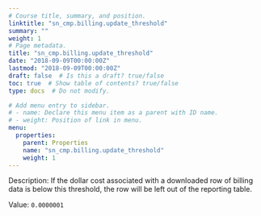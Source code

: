 ```yaml
---
# Course title, summary, and position.
linktitle: "sn_cmp.billing.update_threshold"
summary: ""
weight: 1
# Page metadata.
title: "sn_cmp.billing.update_threshold"
date: "2018-09-09T00:00:00Z"
lastmod: "2018-09-09T00:00:00Z"
draft: false  # Is this a draft? true/false
toc: true  # Show table of contents? true/false
type: docs  # Do not modify.

# Add menu entry to sidebar.
# - name: Declare this menu item as a parent with ID name.
# - weight: Position of link in menu.
menu:
  properties:
    parent: Properties
    name: "sn_cmp.billing.update_threshold"
    weight: 1
---
```


Description: If the dollar cost associated with a downloaded row of billing data is below this threshold, the row will be left out of the reporting table.


Value: `0.0000001`